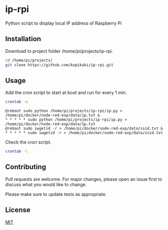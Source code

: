 # ip-rpi
Python script to display local IP address of Raspberry Pi

## Installation

Download to project folder /home/pi/projects/ip-rpi.

```bash
cd /home/pi/projects/
git clone https://github.com/kopikaki/ip-rpi.git
```

## Usage

Add the cron script to start at boot and run for every 1 min.

```bash
crontab -e
```

```
@reboot sudo python /home/pi/projects/ip-rpi/ip.py > /home/pi/docker/node-red-exp/data/ip.txt &
* * * * * sudo python /home/pi/projects/ip-rpi/ip.py > /home/pi/docker/node-red-exp/data/ip.txt
@reboot sudo iwgetid -r > /home/pi/docker/node-red-exp/data/ssid.txt &
* * * * * sudo iwgetid -r > /home/pi/docker/node-red-exp/data/ssid.txt
```

Check the cron script.

```bash
crontab -l
```

## Contributing
Pull requests are welcome. For major changes, please open an issue first to discuss what you would like to change.

Please make sure to update tests as appropriate.

## License
[MIT](https://choosealicense.com/licenses/mit/)
